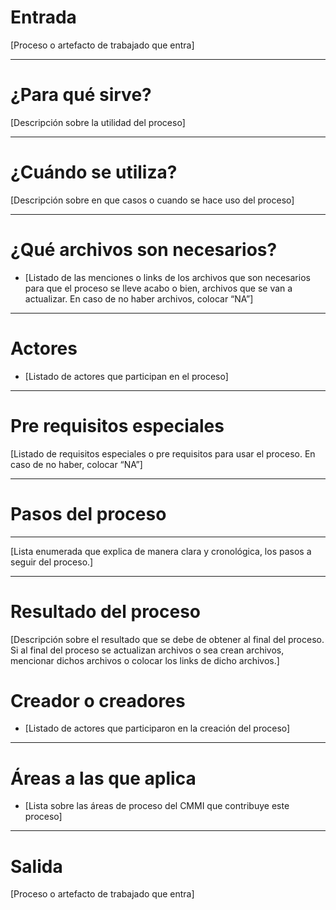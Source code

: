 # Entrada

[Proceso o artefacto de trabajado que entra]

---

# ¿Para qué sirve?

[Descripción sobre la utilidad del proceso]

---

# ¿Cuándo se utiliza?

[Descripción sobre en que casos o cuando se hace uso del proceso]

---

# ¿Qué archivos son necesarios?

- [Listado de las menciones o links de los archivos que son necesarios para que el proceso se lleve acabo o bien, archivos que se van a actualizar. En caso de no haber archivos, colocar “NA”]

---

# Actores

- [Listado de actores que participan en el proceso]

---

# Pre requisitos especiales

[Listado de requisitos especiales o pre requisitos para usar el proceso. En caso de no haber, colocar “NA”]

---

# Pasos del proceso

---

[Lista enumerada que explica de manera clara y cronológica, los pasos a seguir del proceso.]

---

# Resultado del proceso

[Descripción sobre el resultado que se debe de obtener al final del proceso. Si al final del proceso se actualizan archivos o sea crean archivos, mencionar dichos archivos o colocar los links de dicho archivos.]

# Creador o creadores

- [Listado de actores que participaron en la creación del proceso]

---

# Áreas a las que aplica

- [Lista sobre las áreas de proceso del CMMI que contribuye este proceso]

---

# Salida

[Proceso o artefacto de trabajado que entra]
